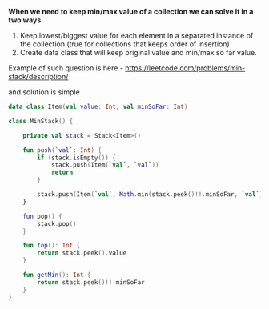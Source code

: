 **When we need to keep min/max value of a collection we can solve it in a two ways**
1. Keep lowest/biggest value for each element in a separated instance of the collection (true for collections that keeps order of insertion)
2. Create data class that will keep original value and min/max so far value.
    
Example of such question is here - https://leetcode.com/problems/min-stack/description/

and solution is simple

```kotlin
data class Item(val value: Int, val minSoFar: Int)

class MinStack() {

    private val stack = Stack<Item>()

    fun push(`val`: Int) {
        if (stack.isEmpty()) {
            stack.push(Item(`val`, `val`))
            return
        }

        stack.push(Item(`val`, Math.min(stack.peek()!!.minSoFar, `val`)))
    }

    fun pop() {
        stack.pop()
    }

    fun top(): Int {
        return stack.peek().value
    }

    fun getMin(): Int {
        return stack.peek()!!.minSoFar
    }
}
```
